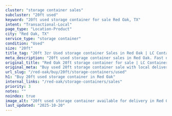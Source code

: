 ```yaml
---
cluster: "storage container sales"
subcluster: "20ft used"
keyword: "20ft used storage container for sale Red Oak, TX"
intent: "Transactional-Local"
page_type: "Location-Product"
city: "Red Oak, TX"
service_type: "storage container"
condition: "Used"
size: "20ft"
title_tag: "20ft 3zr Used storage container Sales in Red Oak | LC Container"
meta_description: "20ft used storage container sales in Red Oak. Fast delivery, competitive pricing. Serving storage containers area. Quote ID: PTL. Call (214) 524-4168 for your free quote today."
original_title: "Red Oak 20ft storage container for sale | LC Container"
original_meta: "Buy used 20ft storage container sale with local delivery in Red Oak, TX. LC Container — local Since 2003. Request a fast quote today."
url_slug: "/red-oak/buy/20ft/storage-containers/used"
h1: "Buy 20ft used storage container in Red Oak"
internal_links: "/red-oak/storage-containers/sales"
priority: 3
notes: ""
noindex: true
image_alt: "20ft used storage container available for delivery in Red Oak"
last_updated: "2025-10-20"
---
```


<!-- TODO: Add unique city/inventory copy, images, and internal links here. -->
